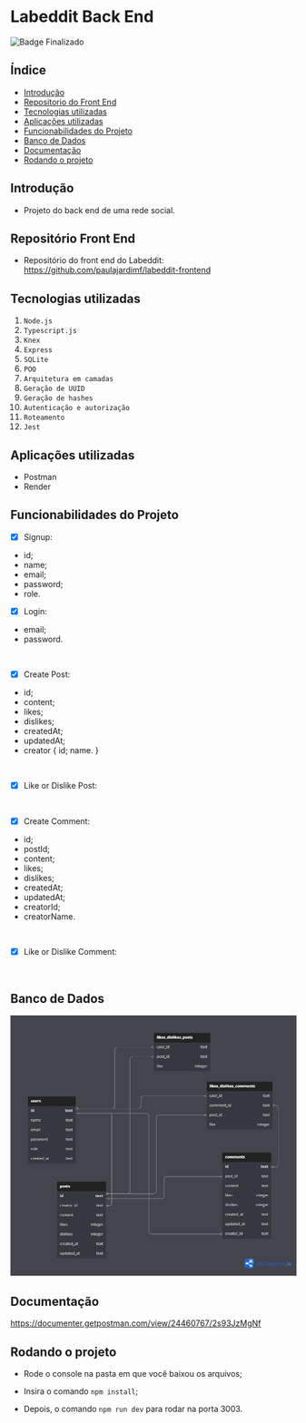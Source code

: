 # Labeddit Back End
![Badge Finalizado](http://img.shields.io/static/v1?label=STATUS&message=FINALIZADO&color=RED&style=for-the-badge)

## Índice

* [Introdução](#introdução)
* [Repositorio do Front End](#repositório-front-end)
* [Tecnologias utilizadas](#tecnologias-utilizadas)
* [Aplicações utilizadas](#aplicações-utilizadas)
* [Funcionabilidades do Projeto](#funcionabilidades-do-projeto)
* [Banco de Dados](#banco-de-dados)
* [Documentação](#documentação)
* [Rodando o projeto](#rodando-o-projeto)

## Introdução
- Projeto do back end de uma rede social.

## Repositório Front End
- Repositório do front end do Labeddit: 
https://github.com/paulajardimf/labeddit-frontend

## Tecnologias utilizadas

1. ``Node.js``
2. ``Typescript.js``
3. ``Knex``
4. ``Express``
5. ``SQLite``
6. ``POO``
7. ``Arquitetura em camadas``
8. ``Geração de UUID``
9. ``Geração de hashes``
10. ``Autenticação e autorização``
11. ``Roteamento``
12. ``Jest``

## Aplicações utilizadas
- Postman
- Render

## Funcionabilidades do Projeto

- [x] Signup:
- id;
- name;
- email;
- password;
- role.

- [x] Login:
- email;
- password.
<br>

- [x] Create Post:
- id;
- content;
- likes;
- dislikes;
- createdAt;
- updatedAt;
- creator {
  id;
  name.
}
<br>

- [x] Like or Dislike Post:
<br>

- [x] Create Comment:
- id;
- postId;
- content;
- likes;
- dislikes;
- createdAt;
- updatedAt;
- creatorId;
- creatorName.
<br>

- [x] Like or Dislike Comment:
<br>

## Banco de Dados
![imagem bd](./labeddit.png)
 
## Documentação
https://documenter.getpostman.com/view/24460767/2s93JzMgNf

## Rodando o projeto
- Rode o console na pasta em que você baixou os arquivos;

- Insira o comando ``npm install``;

- Depois, o comando ``npm run dev`` para rodar na porta 3003.
